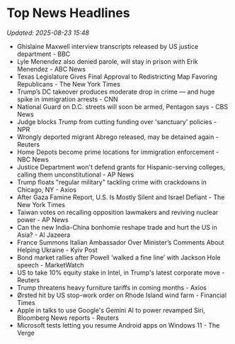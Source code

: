 # Top News Headlines

_Updated: 2025-08-23 15:48_

- Ghislaine Maxwell interview transcripts released by US justice department - BBC
- Lyle Menendez also denied parole, will stay in prison with Erik Menendez - ABC News
- Texas Legislature Gives Final Approval to Redistricting Map Favoring Republicans - The New York Times
- Trump’s DC takeover produces moderate drop in crime — and huge spike in immigration arrests - CNN
- National Guard on D.C. streets will soon be armed, Pentagon says - CBS News
- Judge blocks Trump from cutting funding over 'sanctuary' policies - NPR
- Wrongly deported migrant Abrego released, may be detained again - Reuters
- Home Depots become prime locations for immigration enforcement - NBC News
- Justice Department won't defend grants for Hispanic-serving colleges, calling them unconstitutional - AP News
- Trump floats "regular military" tackling crime with crackdowns in Chicago, NY - Axios
- After Gaza Famine Report, U.S. Is Mostly Silent and Israel Defiant - The New York Times
- Taiwan votes on recalling opposition lawmakers and reviving nuclear power - AP News
- Can the new India-China bonhomie reshape trade and hurt the US in Asia? - Al Jazeera
- France Summons Italian Ambassador Over Minister’s Comments About Helping Ukraine - Kyiv Post
- Bond market rallies after Powell ‘walked a fine line’ with Jackson Hole speech - MarketWatch
- US to take 10% equity stake in Intel, in Trump's latest corporate move - Reuters
- Trump threatens heavy furniture tariffs in coming months - Axios
- Ørsted hit by US stop-work order on Rhode Island wind farm - Financial Times
- Apple in talks to use Google's Gemini AI to power revamped Siri, Bloomberg News reports - Reuters
- Microsoft tests letting you resume Android apps on Windows 11 - The Verge